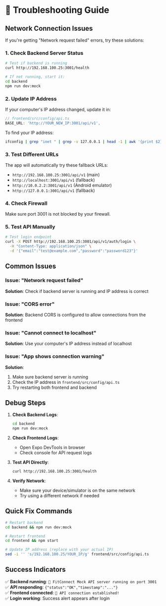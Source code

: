 # 🔧 Troubleshooting Guide

## Network Connection Issues

If you're getting "Network request failed" errors, try these solutions:

### 1. Check Backend Server Status
```bash
# Test if backend is running
curl http://192.168.100.25:3001/health

# If not running, start it:
cd backend
npm run dev:mock
```

### 2. Update IP Address
If your computer's IP address changed, update it in:
```typescript
// frontend/src/config/api.ts
BASE_URL: 'http://YOUR_NEW_IP:3001/api/v1',
```

To find your IP address:
```bash
ifconfig | grep "inet " | grep -v 127.0.0.1 | head -1 | awk '{print $2}'
```

### 3. Test Different URLs
The app will automatically try these fallback URLs:
- `http://192.168.100.25:3001/api/v1` (main)
- `http://localhost:3001/api/v1` (fallback)
- `http://10.0.2.2:3001/api/v1` (Android emulator)
- `http://127.0.0.1:3001/api/v1` (fallback)

### 4. Check Firewall
Make sure port 3001 is not blocked by your firewall.

### 5. Test API Manually
```bash
# Test login endpoint
curl -X POST http://192.168.100.25:3001/api/v1/auth/login \
  -H "Content-Type: application/json" \
  -d '{"email":"test@example.com","password":"password123"}'
```

## Common Issues

### Issue: "Network request failed"
**Solution**: Check if backend server is running and IP address is correct

### Issue: "CORS error"
**Solution**: Backend CORS is configured to allow connections from the frontend

### Issue: "Cannot connect to localhost"
**Solution**: Use your computer's IP address instead of localhost

### Issue: "App shows connection warning"
**Solution**: 
1. Make sure backend server is running
2. Check the IP address in `frontend/src/config/api.ts`
3. Try restarting both frontend and backend

## Debug Steps

1. **Check Backend Logs**:
   ```bash
   cd backend
   npm run dev:mock
   ```

2. **Check Frontend Logs**:
   - Open Expo DevTools in browser
   - Check console for API request logs

3. **Test API Directly**:
   ```bash
   curl http://192.168.100.25:3001/health
   ```

4. **Verify Network**:
   - Make sure your device/simulator is on the same network
   - Try using a different network if needed

## Quick Fix Commands

```bash
# Restart backend
cd backend && npm run dev:mock

# Restart frontend
cd frontend && npm start

# Update IP address (replace with your actual IP)
sed -i '' 's/192.168.100.25/YOUR_IP/g' frontend/src/config/api.ts
```

## Success Indicators

✅ **Backend running**: `🚀 FitConnect Mock API server running on port 3001`  
✅ **API responding**: `{"status":"OK","timestamp":"..."}`  
✅ **Frontend connected**: `🎉 API connection established!`  
✅ **Login working**: Success alert appears after login 